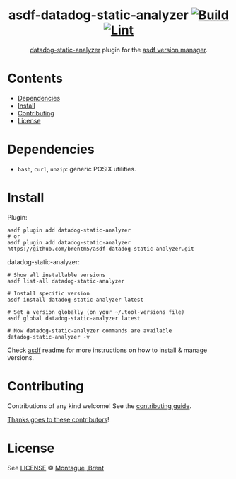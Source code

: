 <div align="center">

# asdf-datadog-static-analyzer [![Build](https://github.com/brentm5/asdf-datadog-static-analyzer/actions/workflows/build.yml/badge.svg)](https://github.com/brentm5/asdf-datadog-static-analyzer/actions/workflows/build.yml) [![Lint](https://github.com/brentm5/asdf-datadog-static-analyzer/actions/workflows/lint.yml/badge.svg)](https://github.com/brentm5/asdf-datadog-static-analyzer/actions/workflows/lint.yml)

[datadog-static-analyzer](https://github.com/DataDog/datadog-static-analyzer) plugin for the [asdf version manager](https://asdf-vm.com).

</div>

# Contents

- [Dependencies](#dependencies)
- [Install](#install)
- [Contributing](#contributing)
- [License](#license)

# Dependencies

- `bash`, `curl`, `unzip`: generic POSIX utilities.

# Install

Plugin:

```shell
asdf plugin add datadog-static-analyzer
# or
asdf plugin add datadog-static-analyzer https://github.com/brentm5/asdf-datadog-static-analyzer.git
```

datadog-static-analyzer:

```shell
# Show all installable versions
asdf list-all datadog-static-analyzer

# Install specific version
asdf install datadog-static-analyzer latest

# Set a version globally (on your ~/.tool-versions file)
asdf global datadog-static-analyzer latest

# Now datadog-static-analyzer commands are available
datadog-static-analyzer -v
```

Check [asdf](https://github.com/asdf-vm/asdf) readme for more instructions on how to
install & manage versions.

# Contributing

Contributions of any kind welcome! See the [contributing guide](contributing.md).

[Thanks goes to these contributors](https://github.com/brentm5/asdf-datadog-static-analyzer/graphs/contributors)!

# License

See [LICENSE](LICENSE) © [Montague, Brent](https://github.com/brentm5/)
